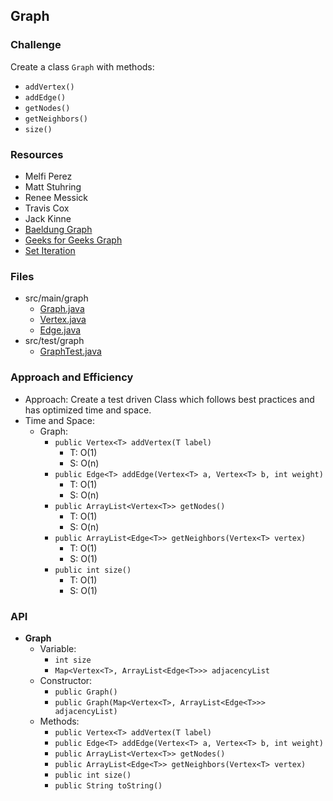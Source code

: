 ## Graph

### Challenge
Create a class `Graph` with methods:
* `addVertex()`
* `addEdge()`
* `getNodes()`
* `getNeighbors()`
* `size()`

### Resources
* Melfi Perez
* Matt Stuhring
* Renee Messick
* Travis Cox
* Jack Kinne
* [Baeldung Graph](https://www.baeldung.com/java-graphs)
* [Geeks for Geeks Graph](https://www.geeksforgeeks.org/graph-and-its-representations/)
* [Set Iteration](https://javatutorial.net/java-iterate-hashmap-example)

### Files
* src/main/graph
  * [Graph.java](../code401challenges/src/main/java/graph/Graph.java)
  * [Vertex.java](../code401challenges/src/main/java/graph/Vertex.java)
  * [Edge.java](../code401challenges/src/main/java/graph/Edge.java)
* src/test/graph
  * [GraphTest.java](../code401challenges/src/test/java/graph/GraphTest.java)

### Approach and Efficiency
* Approach: Create a test driven Class which follows best practices and has optimized time and space.
* Time and Space:
  * Graph:
    * `public Vertex<T> addVertex(T label)`
      * T: O(1)
      * S: O(n)
    * `public Edge<T> addEdge(Vertex<T> a, Vertex<T> b, int weight)`
      * T: O(1)
      * S: O(n)
    * `public ArrayList<Vertex<T>> getNodes()`
      * T: O(1)
      * S: O(n)
    * `public ArrayList<Edge<T>> getNeighbors(Vertex<T> vertex)`
      * T: O(1)
      * S: O(1)
    * `public int size()`
      * T: O(1)
      * S: O(1)

### API
* **Graph**
  * Variable:
    * `int size`
    * `Map<Vertex<T>, ArrayList<Edge<T>>> adjacencyList`
  * Constructor:
    * `public Graph()`
    * `public Graph(Map<Vertex<T>, ArrayList<Edge<T>>> adjacencyList)`
  * Methods:
    * `public Vertex<T> addVertex(T label)`
    * `public Edge<T> addEdge(Vertex<T> a, Vertex<T> b, int weight)`
    * `public ArrayList<Vertex<T>> getNodes()`
    * `public ArrayList<Edge<T>> getNeighbors(Vertex<T> vertex)`
    * `public int size()`
    * `public String toString()`
